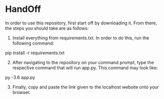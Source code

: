 # HandOff

In order to use this repository, first start off by downloading it. From there, the steps you should take are as follows:

1. Install everything from requirements.txt. In order to do this, run the following command:

pip install -r requirements.txt

2. After navigating to the repository on your command prompt, type the respective command that will run app.py. This command may look like:

py -3.6 app.py

3. Finally, copy and paste the link given to the localhost website onto your browser. 

